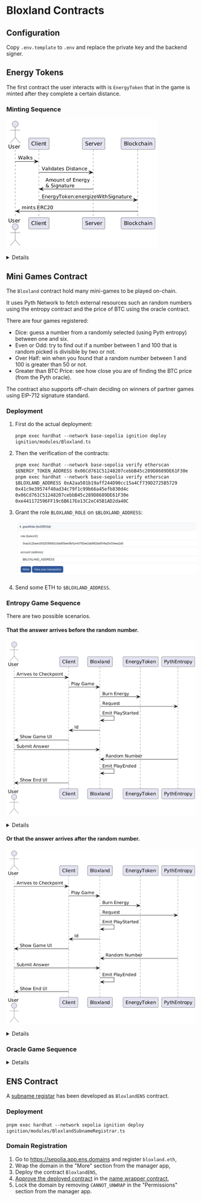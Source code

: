 # Bloxland Contracts

## Configuration

Copy `.env.template` to `.env` and replace the private key and the backend signer.

## Energy Tokens

The first contract the user interacts with is `EnergyToken` that in the game
is minted after they complete a certain distance.

### Minting Sequence

![Minting Tokens](./docs/NO_12i8m38RlVOgSl0dYSGUPphs0KtVn4hguXNKfj9cWJs-BmiHB-SltVo4fesBGUN86hVe0bqZ1v0VMEwWSaoWKqA8Re_byCsWeF2WaS4N77If5E79K54icipzzF_av1N-7MYZqpvkieE5UKET0FsCFpjlH3iW2nRTwzYD9GJdpYrhMOH6NUfRpqacRM3H2VQgs6rEITEcqDm00.png)

<details>
```
@startuml
actor User
User -> Client : Walks
Client -> Server : Validates Distance
Server -> Client : Amount of Energy\n& Signature
Client -> Blockchain : EnergyToken:energizeWithSignature
Blockchain -> User : mints ERC20
@enduml
```
</details>

## Mini Games Contract

The `Bloxland` contract hold many mini-games to be played on-chain.

It uses Pyth Network to fetch external resources such an random numbers using
the entropy contract and the price of BTC using the oracle contract.

There are four games registered:

- Dice: guess a number from a randomly selected (using Pyth entropy) between
  one and six.
- Even or Odd: try to find out if a number between 1 and 100 that is random
  picked is divisible by two or not.
- Over Half: win when you found that a random number between 1 and 100 is
  greater than 50 or not.
- Greater than BTC Price: see how close you are of finding the BTC price (from
  the Pyth oracle).

The contract also supports off-chain deciding on winners of partner games using
EIP-712 signature standard.

### Deployment

1. First do the actual deployment:

   ```shell
   pnpm exec hardhat --network base-sepolia ignition deploy ignition/modules/Bloxland.ts
   ```

2. Then the verification of the contracts:

   ```shell
   pnpm exec hardhat --network base-sepolia verify etherscan $ENERGY_TOKEN_ADDRESS 0x06Cd761C51248207cebbB45c289D8689DE61F30e
   pnpm exec hardhat --network base-sepolia verify etherscan $BLOXLAND_ADDRESS 0xA2aa501b19aff244D90cc15a4Cf739D2725B5729 0x41c9e39574f40ad34c79f1c99b66a45efb830d4c 0x06Cd761C51248207cebbB45c289D8689DE61F30e 0xe441172596FF19c6B617Ee13C2eC45B1AD2da40C
   ```

3. Grant the role `BLOXLAND_ROLE` on `$BLOXLAND_ADDRESS`:

   ![Grant Bloxland Role](./docs/EnergyToken-grantRole.png)

4. Send some ETH to `$BLOXLAND_ADDRESS`.

### Entropy Game Sequence

There are two possible scenarios.

#### That the answer arrives before the random number.

![Playing Entropy](./docs/XOzDRW8n38NtEOKlq0jqKV6ZKSMcGamvG21MPqHYKySfpUth88J2ecAJIC-VxEyjidhHagBpHsM1VKPnxO6NDrZ76KdX5POYymzcK8RrXCVJcMTITniRk8hy6pq5GxVHLtZt2TqzD60WbA_woISaOrP5w1OzKDkgqq0gVAv6xV2xODQUw0yDQTRhjR4rmD1ndVacT9gjbsNZn9Uh8kmtzwxTvh4SskubvGkAwwKUkPrzdE2Zf0FAKys10l.png)

<details>
```
@startuml
actor User
User -> Client : Arrives to Checkpoint
Client -> Bloxland : Play Game
Bloxland -> EnergyToken : Burn Energy
Bloxland -> PythEntropy : Request
Bloxland -> Bloxland : Emit PlayStarted
Bloxland -> Client : Id
Client -> User : Show Game UI
User -> Bloxland : Submit Answer
PythEntropy -> Bloxland : Random Number
Bloxland -> Bloxland : Emit PlayEnded
Client -> User : Show End UI
@enduml
```
</details>

#### Or that the answer arrives after the random number.

![Playing Entropy](./docs/XP1DQWCn38NtFeKkq0jqKVB3KB8f8TCSm8b5PuWjfxBSrBUl74BHB4etDZnzy3vfLSIpr1ITFqjcE1ParnzuUe5jd944dc7DF7zX0ScmdV1ykUQPn3t62cvY_ewUWgBxw1ky-eJkDrHW8EIFzfulICfiAjCZMb3x9jD0mldQb3hWPyKYbh15GvhbtZRs3J0OpfZlWj7iUsasJlbsLuJZpjdEPS51lvpWhQQJkOa1ndhg3cigD-H_DGSA-9.png)

<details>
```
@startuml
actor User
User -> Client : Arrives to Checkpoint
Client -> Bloxland : Play Game
Bloxland -> EnergyToken : Burn Energy
Bloxland -> PythEntropy : Request
Bloxland -> Bloxland : Emit PlayStarted
Bloxland -> Client : Id
Client -> User : Show Game UI
PythEntropy -> Bloxland : Random Number
User -> Bloxland : Submit Answer
Bloxland -> Bloxland : Emit PlayEnded
Client -> User : Show End UI
@enduml
```
</details>

### Oracle Game Sequence

<details>
```
@startuml
actor User
User -> Client : Arrives to Checkpoint
Client -> Bloxland : Play Game
Bloxland -> EnergyToken : Burn Energy
Bloxland -> Bloxland : Emit PlayStarted
Bloxland -> Client : Id
Client -> User : Show Game UI
User -> Bloxland : Submit Answer
Bloxland -> Bloxland : Emit PlayEnded
Client -> User : Show End UI
@enduml
```
</details>

## ENS Contract

A [subname registar](https://docs.ens.domains/wrapper/creating-subname-registrar)
has been developed as `BloxlandENS` contract.

### Deployment

```shell
pnpm exec hardhat --network sepolia ignition deploy ignition/modules/BloxlandSubnameRegistrar.ts
```

### Domain Registration

1. Go to https://sepolia.app.ens.domains and register `bloxland.eth`,
2. Wrap the domain in the "More" section from the manager app,
2. Deploy the contract `BloxlandENS`,
3. [Approve the deployed contract](https://docs.ens.domains/wrapper/creating-subname-registrar/#approve-your-contract)
   in the [name wrapper contract](https://sepolia.etherscan.io/address/0x0635513f179D50A207757E05759CbD106d7dFcE8#writeContract),
4. Lock the domain by removing `CANNOT_UNWRAP` in the "Permissions" section
   from the manager app.
